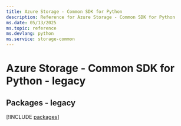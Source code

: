 ```yaml
---
title: Azure Storage - Common SDK for Python
description: Reference for Azure Storage - Common SDK for Python
ms.date: 05/13/2025
ms.topic: reference
ms.devlang: python
ms.service: storage-common
---
```

# Azure Storage - Common SDK for Python - legacy
## Packages - legacy
[!INCLUDE [packages](storage---common-index.md)]
